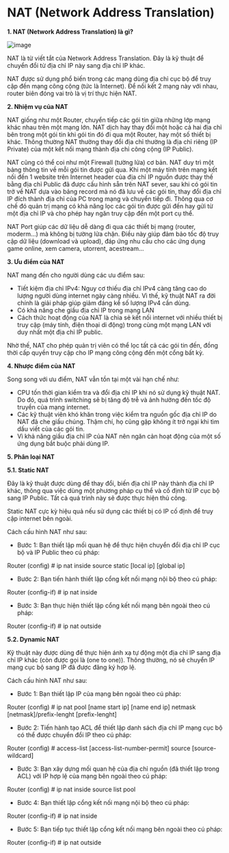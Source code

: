 # NAT (Network Address Translation)

**1. NAT (Network Address Translation) là gì?**

![image](https://user-images.githubusercontent.com/48250210/157799108-3f9812aa-fad1-44b4-82d3-4a44b70d71f8.png)

NAT là từ viết tắt của Network Address Translation. Đây là kỹ thuật để chuyển đổi từ địa chỉ IP này sang địa chỉ IP khác. 

NAT được sử dụng phổ biến trong các mạng dùng địa chỉ cục bộ để truy cập đến mạng công cộng (tức là Internet). Để nối kết 2 mạng này với nhau, router biên đóng vai trò là vị trí thực hiện NAT.

**2. Nhiệm vụ của NAT**

NAT giống như một Router, chuyển tiếp các gói tin giữa những lớp mạng khác nhau trên một mạng lớn. NAT dịch hay thay đổi một hoặc cả hai địa chỉ bên trong một gói tin khi gói tin đó đi qua một Router, hay một số thiết bị khác. Thông thường NAT thường thay đổi địa chỉ thường là địa chỉ riêng (IP Private) của một kết nối mạng thành địa chỉ công cộng (IP Public).

NAT cũng có thể coi như một Firewall (tường lửa) cơ bản. NAT duy trì một bảng thông tin về mỗi gói tin được gửi qua. Khi một máy tính trên mạng kết nối đến 1 website trên Internet header của địa chỉ IP nguồn được thay thế bằng địa chỉ Public đã được cấu hình sẵn trên NAT sever, sau khi có gói tin trở về NAT dựa vào bảng record mà nó đã lưu về các gói tin, thay đổi địa chỉ IP đích thành địa chỉ của PC trong mạng và chuyển tiếp đi. Thông qua cơ chế đó quản trị mạng có khả năng lọc các gói tin được gửi đến hay gửi từ một địa chỉ IP và cho phép hay ngăn truy cập đến một port cụ thể.
 
NAT Port giúp các dữ liệu dễ dàng đi qua các thiết bị mạng (router, moderm…) mà không bị tường lửa chặn. Điều này giúp đảm bảo tốc độ truy cập dữ liệu (download và upload), đáp ứng nhu cầu cho các ứng dụng game online, xem camera, utorrent, acestream...

**3. Ưu điểm của NAT**

NAT mang đến cho người dùng các ưu điểm sau:

* Tiết kiệm địa chỉ IPv4: Nguy cơ thiếu địa chỉ IPv4 càng tăng cao do lượng người dùng internet ngày càng nhiều. Vì thế, kỹ thuật NAT ra đời chính là giải pháp giúp giảm đáng kể số lượng IPv4 cần dùng. 
* Có khả năng che giấu địa chỉ IP trong mạng LAN
* Cách thức hoạt động của NAT là chia sẻ kết nối internet với nhiều thiết bị truy cập (máy tính, điện thoại di động) trong cùng một mạng LAN với duy nhất một địa chỉ IP public.

Nhờ thế, NAT cho phép quản trị viên có thể lọc tất cả các gói tin đến, đồng thời cấp quyền truy cập cho IP mạng công cộng đến một cổng bất kỳ. 

**4. Nhược điểm của NAT**

Song song với ưu điểm, NAT vẫn tồn tại một vài hạn chế như: 

* CPU tốn thời gian kiểm tra và đổi địa chỉ IP khi nó sử dụng kỹ thuật NAT. Do đó, quá trình switching sẽ bị tăng độ trễ và ảnh hưởng đến tốc độ truyền của mạng internet.
* Các kỹ thuật viên khó khăn trong việc kiểm tra nguồn gốc địa chỉ IP do NAT đã che giấu chúng. Thậm chí, họ cũng gặp không ít trở ngại khi tìm dấu viết của các gói tin.
* Vì khả năng giấu địa chỉ IP của NAT nên ngăn cản hoạt động của một số ứng dụng bắt buộc phải dùng IP.

**5. Phân loại NAT**

**5.1. Static NAT**

Đây là kỹ thuật được dùng để thay đổi, biến địa chỉ IP này thành địa chỉ IP khác, thông qua việc dùng một phương pháp cụ thể và cố định từ IP cục bộ sang IP Public. Tất cả quá trình này sẽ được thực hiện thủ công.

Static NAT cực kỳ hiệu quả nếu sử dụng các thiết bị có IP cố định để truy cập internet bên ngoài.

Cách cấu hình NAT như sau:

- Bước 1: Bạn thiết lập mối quan hệ để thực hiện chuyển đổi địa chỉ IP cục bộ và IP Public theo cú pháp:

Router (config) # ip nat inside source static [local ip] [global ip]

- Bước 2: Bạn tiến hành thiết lập cổng kết nối mạng nội bộ theo cú pháp:

Router (config-if) # ip nat inside

- Bước 3: Bạn thực hiện thiết lập cổng kết nối mạng bên ngoài theo cú pháp:

Router (config-if) # ip nat outside

**5.2. Dynamic NAT**

Kỹ thuật này được dùng để thực hiện ánh xạ tự động một địa chỉ IP sang địa chỉ IP khác (còn được gọi là (one to one)). Thông thường, nó sẽ chuyển IP mạng cục bộ sang IP đã được đăng ký hợp lệ.

Cách cấu hình NAT như sau:

- Bước 1: Bạn thiết lập IP của mạng bên ngoài theo cú pháp:

Router (config) # ip nat pool [name start ip] [name end ip] netmask [netmask]/prefix-lenght [prefix-lenght]

- Bước 2: Tiến hành tạo ACL để thiết lập danh sách địa chỉ IP mạng cục bộ có thể được chuyển đổi IP theo cú pháp:

Router (config) # access-list [access-list-number-permit] source [source-wildcard]

- Bước 3: Bạn xây dựng mối quan hệ của địa chỉ nguồn (đã thiết lập trong ACL) với IP hợp lệ của mạng bên ngoài theo cú pháp:

Router (config) # ip nat inside source list <acl-number> pool <name>

- Bước 4: Bạn thiết lập cổng kết nối mạng nội bộ theo cú pháp:

Router (config-if) # ip nat inside

- Bước 5: Bạn tiếp tục thiết lập cổng kết nối mạng bên ngoài theo cú pháp:

Router (config-if) # ip nat outside

